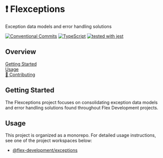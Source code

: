 # :exclamation: Flexceptions

Exception data models and error handling solutions

[![Conventional Commits](https://img.shields.io/badge/Conventional%20Commits-1.0.0-yellow.svg)](https://conventionalcommits.org)
[![TypeScript](https://badgen.net/badge/-/typescript?icon=typescript&label)](https://www.typescriptlang.org)
[![tested with jest](https://img.shields.io/badge/tested_with-jest-99424f.svg)](https://github.com/facebook/jest)

## Overview

[Getting Started](#getting-started)  
[Usage](#usage)  
[:construction: Contributing](CONTRIBUTING.md)

## Getting Started

The Flexceptions project focuses on consolidating exception data models and
error handling solutions found throughout Flex Development projects.

## Usage

This project is organized as a monorepo. For detailed usage instructions, see
one of the project workspaces below:

- [@flex-development/exceptions](packages/exceptions/README.md#usage)
